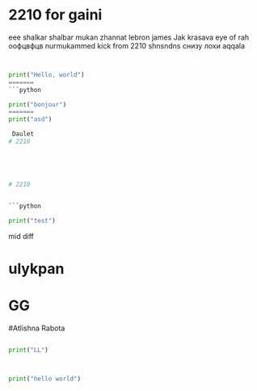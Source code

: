 
# 2210 for gaini 
eee shalkar shalbar mukan zhannat
lebron james
Jak krasava
eye of rah
оофцвфцв
nurmukammed kick from 2210
shnsndns
снизу лохи
aqqala



```python


print("Hello, world")
=======
```python

print("bonjour")
=======
print("asd")

 Daulet
# 2210





# 2210


```python

print("test")


```



mid diff 

# ulykpan
# GG 
#Atlishna Rabota





```python

print("LL")



print("hello world")




```
